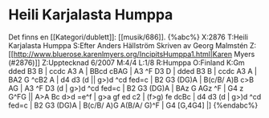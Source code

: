 # Heili Karjalasta Humppa

Det finns en [[Kategori/dublett]]: [[musik/686]].
{%abc%}
X:2876
T:Heili Karjalasta Humppa
S:Efter Anders Hällström Skriven av Georg Malmstén
Z:[[http://www.bluerose.karenlmyers.org/IncipitsHumppa1.html|Karen Myers (#2876)]]
Z:Upptecknad 6/2007
M:4/4
L:1/8
R:Humppa
O:Finland
K:Gm
dded B3 B | ccdc A3 A | BBcd cBAG | A3 ^F D3 D |
dded B3 B | ccdc A3 A | BA2 G ^cB2 A | d4 d3 (d ||
g>)d ^cd fed=c | B2 G3 (DG)A | B(c/B/ A)B c>B AG | A3 ^F D3 (d |
g>)d ^cd fed=c | B2 G3 (DG)A | BAz G AGz ^F | G4 z G^FG ||
A>A Bc d>d =e^f | g>a gf ed c2 | (f>g) fe dcBc | d4 d3 (d |
g>)d ^cd fed=c | B2 G3 (DG)A | B(c/B/ A)G A(B/A/ G)^F | G4 [G,4G4]  |]
{%endabc%}

